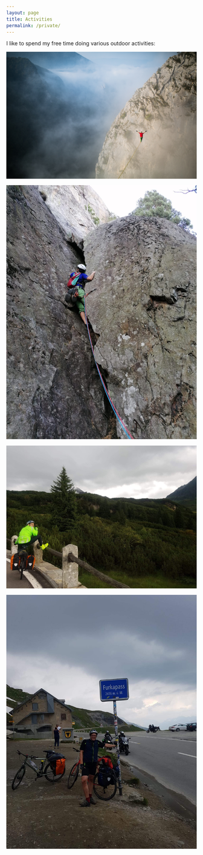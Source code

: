 ```yaml
---
layout: page
title: Activities
permalink: /private/
---
```

I like to spend my free time doing various outdoor activities:

<p align="center">
  <img width="600" src="/images/FabianSlackBosnien_gutjpg.jpg">
</p>

<p align="center">
  <img width="600" src="/images/IMG-20200917-WA0013.jpg">
</p>

<p align="center">
  <img width="600" src="/images/IMG-20190812-WA0003.jpg">
</p>

<p align="center">
  <img width="600" src="/images/IMG-20190720-WA0014.jpg">
</p>
